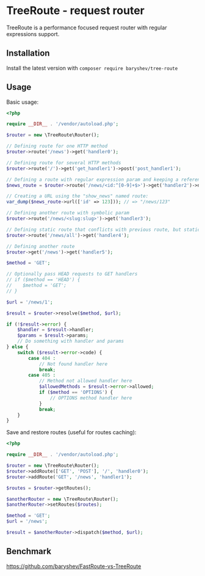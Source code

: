 TreeRoute - request router
==========================

TreeRoute is a performance focused request router with regular expressions support.

Installation
-----------

Install the latest version with `composer require baryshev/tree-route`

Usage
-----

Basic usage:

```php
<?php

require __DIR__ . '/vendor/autoload.php';

$router = new \TreeRoute\Router();

// Defining route for one HTTP method
$router->route('/news')->get('handler0');

// Defining route for several HTTP methods
$router->route('/')->get('get_handler1')->post('post_handler1');

// Defining a route with regular expression param and keeping a reference to the Route object
$news_route = $router->route('/news/<id:^[0-9]+$>')->get('handler2')->name('show_news');

// Creating a URL using the "show_news" named route:
var_dump($news_route->url(['id' => 123])); // => "/news/123"

// Defining another route with symbolic param
$router->route('/news/<slug:slug>')->get('handler3');

// Defining static route that conflicts with previous route, but static routes have high priority
$router->route('/news/all')->get('handler4');

// Defining another route
$router->get('/news')->get('handler5');

$method = 'GET';

// Optionally pass HEAD requests to GET handlers
// if ($method == 'HEAD') {
//    $method = 'GET';
// }

$url = '/news/1';

$result = $router->resolve($method, $url);

if (!$result->error) {
    $handler = $result->handler;
    $params = $result->params;
    // Do something with handler and params
} else {
    switch ($result->error->code) {
        case 404 :
            // Not found handler here
            break;
        case 405 :
            // Method not allowed handler here
            $allowedMethods = $result->error->allowed;
            if ($method == 'OPTIONS') {
                // OPTIONS method handler here
            }
            break;
    }
}
```

Save and restore routes (useful for routes caching):

```php
<?php

require __DIR__ . '/vendor/autoload.php';

$router = new \TreeRoute\Router();
$router->addRoute(['GET', 'POST'], '/', 'handler0');
$router->addRoute('GET', '/news', 'handler1');

$routes = $router->getRoutes();

$anotherRouter = new \TreeRoute\Router();
$anotherRouter->setRoutes($routes);

$method = 'GET';
$url = '/news';

$result = $anotherRouter->dispatch($method, $url);
```

Benchmark
---------

https://github.com/baryshev/FastRoute-vs-TreeRoute
